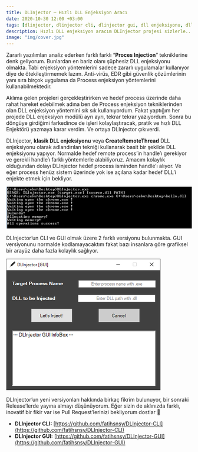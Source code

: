 ```yaml
---
title: DLInjector – Hızlı DLL Enjeksiyon Aracı
date: 2020-10-30 12:00 +03:00
tags: [dlinjector, dlinjector cli, dlinjector gui, dll enjeksiyonu, dll injection, dll injection tools, process injection tool]
description: Hızlı DLL enjeksiyon aracım DLInjector projesi sizlerle...
image: "img/cover.jpg"
---
```


Zararlı yazılımları analiz ederken farklı farklı “**Proces Injection**” tekniklerine denk geliyorum. Bunlardan en bariz olanı şüphesiz DLL enjeksiyonu olmakta. Tabi enjeksiyon yöntemlerini sadece zararlı uygulamalar kullanıyor diye de ötekileştirmemek lazım. Anti-virüs, EDR gibi güvenlik çözümlerinin yanı sıra birçok uygulama da Process enjeksiyon yöntemlerini kullanabilmektedir.

Aklıma gelen projeleri gerçekleştirirken ve hedef process üzerinde daha rahat hareket edebilmek adına ben de Process enjeksiyon tekniklerinden olan DLL enjeksiyon yöntemini sık sık kullanıyordum. Fakat yaptığım her projede DLL enjeksiyon modülü ayrı ayrı, tekrar tekrar yazıyordum. Sonra bu döngüye girdiğimi farkedince de işleri kolaylaştıracak, pratik ve hızlı DLL Enjektörü yazmaya karar verdim. Ve ortaya DLInjector çıkıverdi.

DLInjector, **klasik DLL enjeksiyonu** veya **CreateRemoteThread**  DLL enjeksiyonu olarak adlandırılan tekniği kullanarak basit bir şekilde DLL enjeksiyonu yapıyor. Normalde hedef remote process’in handle’ı gerekiyor ve gerekli handle’ı farklı yöntemlerle alabiliyoruz. Amacım kolaylık olduğundan dolayı DLInjector hedef process isminden handle’ı alıyor. Ve eğer process henüz sistem üzerinde yok ise açılana kadar hedef DLL’i enjekte etmek için bekliyor.

![DLInjector CLI](img/dlinjector-cli.png)

DLInjector’un CLI ve GUI olmak üzere 2 farklı versiyonu bulunmakta. GUI versiyonunu normalde kodlamayacaktım fakat bazı insanlara göre grafiksel bir arayüz daha fazla kolaylık sağlıyor.


![DLInjector GUI](img/dlinjector-gui.png)

DLInjector’un yeni versiyonları hakkında birkaç fikrim bulunuyor, bir sonraki Release’lerde yayına almayı düşünüyorum. Eğer sizin de aklınızda farklı, inovatif bir fikir var ise Pull Request’lerinizi bekliyorum dostlar 🙂

- **DLInjector CLI:** [https://github.com/fatihsnsy/DLInjector-CLI](https://github.com/fatihsnsy/DLInjector-CLI)
- **DLInjector GUI:** [https://github.com/fatihsnsy/DLInjector-GUI](https://github.com/fatihsnsy/DLInjector-GUI)